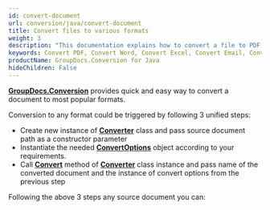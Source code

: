 ```yaml
---
id: convert-document
url: conversion/java/convert-document
title: Convert files to various formats
weight: 3
description: "This documentation explains how to convert a file to PDF, Word, Excel, PowerPoint, Email, JPG, PNG, TIFF and many other formats with just couple of lines of Java code."
keywords: Convert PDF, Convert Word, Convert Excel, Convert Email, Convert Presentation
productName: GroupDocs.Conversion for Java
hideChildren: False
---
```

[**GroupDocs.Conversion**](https://products.groupdocs.com/conversion/java) provides quick and easy way to convert a document to most popular formats.

Conversion to any format could be triggered by following 3 unified steps:

*   Create new instance of [**Converter**](https://apireference.groupdocs.com/conversion/java/com.groupdocs.conversion/Converter) class and pass source document path as a constructor parameter
*   Instantiate the needed [**ConvertOptions**](https://apireference.groupdocs.com/conversion/java/com.groupdocs.conversion.options.convert/ConvertOptions) object according to your requirements.
*   Call [**Convert**](https://apireference.groupdocs.com/conversion/java/com.groupdocs.conversion/Converter#convert(java.io.OutputStream,%20com.groupdocs.conversion.options.convert.ConvertOptions)) method of [**Converter**](https://apireference.groupdocs.com/conversion/java/com.groupdocs.conversion/Converter) class instance and pass name of the converted document and the instance of convert options from the previous step

Following the above 3 steps any source document you can:
